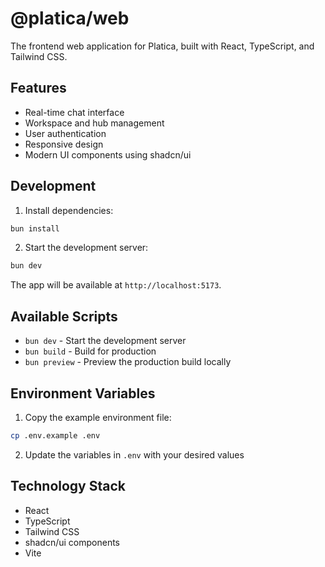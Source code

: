 # @platica/web

The frontend web application for Platica, built with React, TypeScript, and Tailwind CSS.

## Features

- Real-time chat interface
- Workspace and hub
 management
- User authentication
- Responsive design
- Modern UI components using shadcn/ui

## Development

1. Install dependencies:
```bash
bun install
```

2. Start the development server:
```bash
bun dev
```

The app will be available at `http://localhost:5173`.

## Available Scripts

- `bun dev` - Start the development server
- `bun build` - Build for production
- `bun preview` - Preview the production build locally

## Environment Variables

1. Copy the example environment file:
```bash
cp .env.example .env
```

2. Update the variables in `.env` with your desired values

## Technology Stack

- React
- TypeScript
- Tailwind CSS
- shadcn/ui components
- Vite
